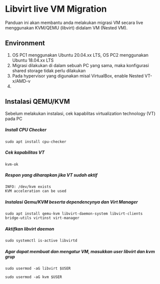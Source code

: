 # Libvirt live VM Migration
Panduan ini akan membantu anda melakukan migrasi VM secara live menggunakan KVM/QEMU (libvirt) didalam VM (Nested VM).

## Environment
1. OS PC1 menggunakan Ubuntu 20.04.xx LTS, OS PC2 menggunakan Ubuntu 18.04.xx LTS
2. Migrasi dilakukan di dalam sebuah PC yang sama, maka konfigurasi shared storage tidak perlu dilakukan
3. Pada hypervisor yang digunakan misal VirtualBox, enable Nested VT-x/AMD-v
4. 


## Instalasi QEMU/KVM
Sebelum melakukan instalasi, cek kapablitas virtualization technology (VT) pada PC
##### Install CPU Checker
```
sudo apt install cpu-checker
```

##### Cek kapabilitas VT
```
kvm-ok
```

##### Respon yang diharapkan jika VT sudah aktif

```
INFO: /dev/kvm exists
KVM acceleration can be used
```

##### Instalasi Qemu/KVM beserta dependencynya dan Virt Manager
```
sudo apt install qemu-kvm libvirt-daemon-system libvirt-clients bridge-utils virtinst virt-manager
```

##### Aktifkan libvirt daemon
```
sudo systemctl is-active libvirtd
```

##### Agar dapat membuat dan mengatur VM, masukkan user libvirt dan kvm grup
```
sudo usermod -aG libvirt $USER
```
```
sudo usermod -aG kvm $USER
```


